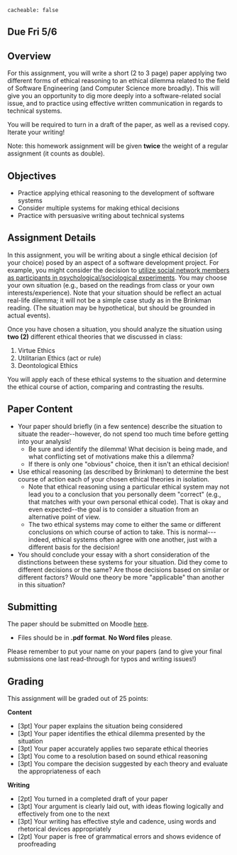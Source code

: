 ```
cacheable: false
```
## **Due  Fri 5/6**

## Overview

For this assignment, you will write a short (2 to 3 page) paper applying two different forms of ethical reasoning to an ethical dilemma related to the field of Software Engineering (and Computer Science more broadly). This will give you an opportunity to dig more deeply into a software-related social issue, and to practice using effective written communication in regards to technical systems.

You will be required to turn in a draft of the paper, as well as a revised copy. Iterate your writing!

Note: this homework assignment will be given **twice** the weight of a regular assignment (it counts as double).

## Objectives

* Practice applying ethical reasoning to the development of software systems
* Consider multiple systems for making ethical decisions
* Practice with persuasive writing about technical systems

## Assignment Details

In this assignment, you will be writing about a single ethical decision (of your choice) posed by an aspect of a software development project. For example, you might consider the decision to [utilize social network members as participants in psychological/sociological experiments](http://www.wsj.com/articles/furor-erupts-over-facebook-experiment-on-users-1404085840). You may choose your own situation (e.g., based on the readings from class or your own interests/experience). Note that your situation should be reflect an actual real-life dilemma; it will not be a simple case study as in the Brinkman reading. (The situation may be hypothetical, but should be grounded in actual events).

Once you have chosen a situation, you should analyze the situation using **two (2)** different ethical theories that we discussed in class:

1. Virtue Ethics
2. Utilitarian Ethics (act or rule)
3. Deontological Ethics

You will apply each of these ethical systems to the situation and determine the ethical course of action, comparing and contrasting the results.

## Paper Content

* Your paper should briefly (in a few sentence) describe the situation to situate the reader--however, do not spend too much time before getting into your analysis!
  * Be sure and identify the dilemma! What decision is being made, and what conflicting set of motivations make this a dilemma?
  * If there is only one "obvious" choice, then it isn't an ethical decision!
* Use ethical reasoning (as described by Brinkman) to determine the best course of action each of your chosen ethical theories in isolation.
  * Note that ethical reasoning using a particular ethical system may not lead you to a conclusion that you personally deem "correct" (e.g., that matches with your own personal ethical code). That is okay and even expected--the goal is to consider a situation from an alternative point of view.
  * The two ethical systems may come to either the same or different conclusions on which course of action to take. This is normal---indeed, ethical systems often agree with one another, just with a different basis for the decision!
* You should conclude your essay with a short consideration of the distinctions between these systems for your situation. Did they come to different decisions or the same? Are those decisions based on similar or different factors? Would one theory be more "applicable" than another in this situation?


## Submitting

The paper should be submitted on Moodle [here](https://moodle.pugetsound.edu/moodle/mod/assign/view.php?id=308427).

* Files should be in **.pdf format**. **No Word files** please.

Please remember to put your name on your papers (and to give your final submissions one last read-through for typos and writing issues!)

## Grading

This assignment will be graded out of 25 points:

**Content**
* [3pt] Your paper explains the situation being considered
* [3pt] Your paper identifies the ethical dilemma presented by the situation
* [3pt] Your paper accurately applies two separate ethical theories
* [3pt] You come to a resolution based on sound ethical reasoning
* [3pt] You compare the decision suggested by each theory and evaluate the appropriateness of each

**Writing**
* [2pt] You turned in a completed draft of your paper
* [3pt] Your argument is clearly laid out, with ideas flowing logically and effectively from one to the next
* [3pt] Your writing has effective style and cadence, using words and rhetorical devices appropriately
* [2pt] Your paper is free of grammatical errors and shows evidence of proofreading
